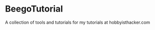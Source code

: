 BeegoTutorial
=============

A collection of tools and tutorials for my tutorials at hobbyisthacker.com
